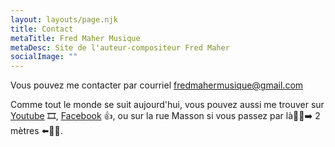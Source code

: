 ```yaml
---
layout: layouts/page.njk
title: Contact
metaTitle: Fred Maher Musique
metaDesc: Site de l'auteur-compositeur Fred Maher
socialImage: ""
---
```

Vous pouvez me contacter par courriel [fredmahermusique@gmail.com](mailto:fredmahermusique@gmail.com)

Comme tout le monde se suit aujourd'hui, vous pouvez aussi me trouver sur [Youtube](https://www.youtube.com/channel/UCa6Mu7rVQ7BOkmsXrAFZRXQ/videos) 🎞️, <a href="https://www.facebook.com/Fred-Maher-Musique-111646130594143/" target="_blank">Facebook</a> 👍, ou sur la rue Masson si vous passez par là🚶‍♀️➡️ 2 mètres ⬅️🚶‍♂️.